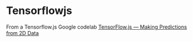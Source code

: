 # Tensorflowjs
From a Tensorflow.js Google codelab
[TensorFlow.js — Making Predictions from 2D Data](https://codelabs.developers.google.com/codelabs/tfjs-training-regression/index.html)
